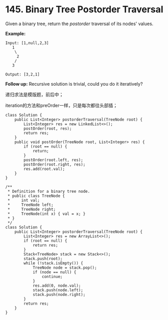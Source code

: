 # 145. Binary Tree Postorder Traversal

Given a binary tree, return the _postorder_ traversal of its nodes' values.

**Example:**

```text
Input: [1,null,2,3]
   1
    \
     2
    /
   3

Output: [3,2,1]
```

**Follow up:** Recursive solution is trivial, could you do it iteratively?

递归求法是模版题，前后中；

iteration的方法和preOrder一样，只是每次都往头部插；

```text
class Solution {
    public List<Integer> postorderTraversal(TreeNode root) {
        List<Integer> res = new LinkedList<>();
        postOrder(root, res);
        return res;
    }
    public void postOrder(TreeNode root, List<Integer> res) {
        if (root == null) {
            return;
        }
        postOrder(root.left, res);
        postOrder(root.right, res);
        res.add(root.val);
    }
}
```

```text
/**
 * Definition for a binary tree node.
 * public class TreeNode {
 *     int val;
 *     TreeNode left;
 *     TreeNode right;
 *     TreeNode(int x) { val = x; }
 * }
 */
class Solution {
    public List<Integer> postorderTraversal(TreeNode root) {
        List<Integer> res = new ArrayList<>();
        if (root == null) {
            return res;
        }
        Stack<TreeNode> stack = new Stack<>();
        stack.push(root);
        while (!stack.isEmpty()) {
            TreeNode node = stack.pop();
            if (node == null) {
                continue;
            }
            res.add(0, node.val);
            stack.push(node.left);
            stack.push(node.right);
        }
        return res;
    }
}
```

